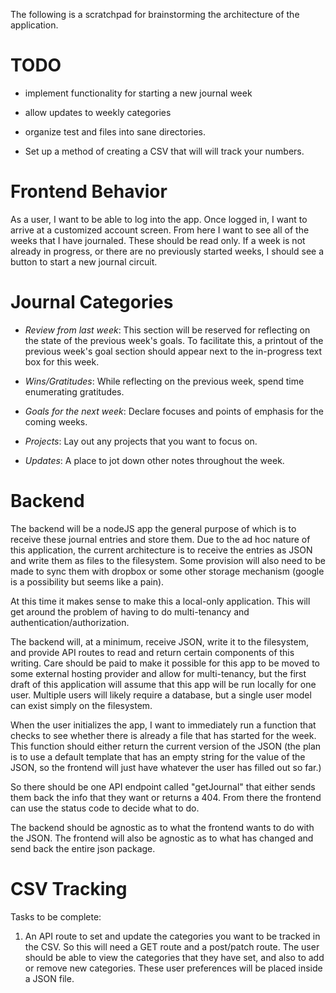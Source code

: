 The following is a scratchpad for brainstorming the architecture of the application.

# TODO

- implement functionality for starting a new journal week

- allow updates to weekly categories

- organize test and files into sane directories.

- Set up a method of creating a CSV that will will track your numbers.





# Frontend Behavior

As a user, I want to be able to log into the app. Once logged in, I want to arrive at a customized account screen. From here I want to see all of the weeks that I have journaled. These should be read only. If a week is not already in progress, or there are no previously started weeks, I should see a button to start a new journal circuit.

# Journal Categories

- *Review from last week*: This section will be reserved for reflecting on the state of the previous week's goals. To facilitate this, a printout of the previous week's goal section should appear next to the in-progress text box for this week.

- *Wins/Gratitudes*: While reflecting on the previous week, spend time enumerating gratitudes.

- *Goals for the next week*: Declare focuses and points of emphasis for the coming weeks.

- *Projects*: Lay out any projects that you want to focus on.

- *Updates*: A place to jot down other notes throughout the week.

# Backend

The backend will be a nodeJS app the general purpose of which is to receive these journal entries and store them. Due to the ad hoc nature of this application, the current architecture is to receive the entries as JSON and write them as files to the filesystem. Some provision will also need to be made to sync them with dropbox or some other storage mechanism (google is a possibility but seems like a pain).

At this time it makes sense to make this a local-only application. This will get around the problem of having to do multi-tenancy and authentication/authorization.

The backend will, at a minimum, receive JSON, write it to the filesystem, and provide API routes to read and return certain components of this writing. Care should be paid to make it possible for this app to be moved to some external hosting provider and allow for multi-tenancy, but the first draft of this application will assume that this app will be run locally for one user. Multiple users will likely require a database, but a single user model can exist simply on the filesystem.

When the user initializes the app, I want to immediately run a function that checks to see whether there is already a file that has started for the week. This function should either return the current version of the JSON (the plan is to use a default template that has an empty string for the value of the JSON, so the frontend will just have whatever the user has filled out so far.)

So there should be one API endpoint called "getJournal" that either sends them back the info that they want or returns a 404. From there the frontend can use the status code to decide what to do.

The backend should be agnostic as to what the frontend wants to do with the JSON. The frontend will also be agnostic as to what has changed and send back the entire json package.

# CSV Tracking

Tasks to be complete:

1) An API route to set and update the categories you want to be tracked in the CSV. So this will need a GET route and a post/patch route. The user should be able to view the categories that they have set, and also to add or remove new categories. These user preferences will be placed inside a JSON file.